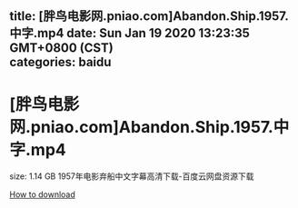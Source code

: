 
title: [胖鸟电影网.pniao.com]Abandon.Ship.1957.中字.mp4
date: Sun Jan 19 2020 13:23:35 GMT+0800 (CST)    
categories: baidu
---

# [胖鸟电影网.pniao.com]Abandon.Ship.1957.中字.mp4
size: 1.14 GB
 1957年电影弃船中文字幕高清下载-百度云网盘资源下载
 

[How to download](https://bpcam.bemobtrk.com/go/2ceec3aa-1ca2-46d6-b9ff-aaa5c184517c?jno=198)